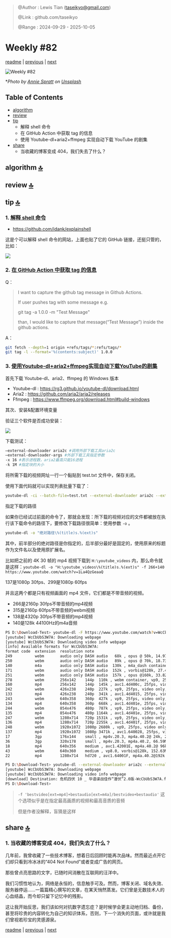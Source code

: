 > @Author  : Lewis Tian (taseikyo@gmail.com)
>
> @Link    : github.com/taseikyo
>
> @Range   : 2024-09-29 - 2025-10-05

# Weekly #82

[readme](../README.md) | [previous](202409W4.md) | [next](202409W6.md)

![](../images/2024/10/annie-spratt-p3zfHx0VD9M-unsplash.jpg "Weekly #82")

\**Photo by [Annie Spratt](https://unsplash.com/@anniespratt) on [Unsplash](https://unsplash.com/photos/a-group-of-people-watching-a-horse-race-p3zfHx0VD9M)*

## Table of Contents

- [algorithm](#algorithm-)
- [review](#review-)
- [tip](#tip-)
	- 解释 shell 命令
	- 在 GitHub Action 中获取 tag 的信息
	- 使用 Youtube-dl+aria2+ffmpeg 实现自动下载 YouTube 的剧集
- [share](#share-)
	- 当收藏的博客变成 404，我们失去了什么？

## algorithm [🔝](#weekly-82)

## review [🔝](#weekly-82)

## tip [🔝](#weekly-82)

### 1. [解释 shell 命令](https://explainshell.com/)

- https://github.com/idank/explainshell

这是个可以解释 shell 命令的网站，上面也贴了它的 GitHub 链接，还挺只管的，比如：

![](../images/2024/10/explainshell.jpg)

### 2. [在 GitHub Action 中获取 tag 的信息](https://github.com/orgs/community/discussions/27155)

Q：

> I want to capture the github tag message in Github Actions.
>
> If user pushes tag with some message e.g.
>
> git tag -a 1.0.0 -m "Test Message"
>
> than, I would like to capture that message(“Test Message”) inside the github actions.

A：

```Bash
git fetch --depth=1 origin +refs/tags/*:refs/tags/*
git tag -l --format='%(contents:subject)' 1.0.0
```

### 3. [使用Youtube-dl+aria2+ffmpeg实现自动下载YouTube的剧集](https://www.dwhd.org/20181208_022522_6131.html)

首先下载 Youtube-dl、aria2、ffmpeg 的 Windows 版本

- Youtube-dl : https://rg3.github.io/youtube-dl/download.html
- Aria2 : https://github.com/aria2/aria2/releases
- Ffmpeg : https://www.ffmpeg.org/download.html#build-windows

其次、安装&配置环境变量

验证三个软件是否成功安装：

![](../images/2024/10/2018-12-08_02-19-41.png)

下载测试：

```Bash
–external-downloader aria2c #调用外部下载工具aria2c
–external-downloader-args #外部下载工具指定参数
-x 16 #表示进程数，aria2最高只能16进程
-k 1M #指定块的大小
```

将所需下载的视频网址一行一个黏贴到 test.txt 文件中，保存关闭。

使用下面代码就可以实现列表批量下载了：

```Bash
youtube-dl -ci --batch-file=test.txt --external-downloader aria2c --external-downloader-args "-x 16 -k 1M"
```

指定下载的路径

如果你已经试过前面的命令了，那就会发现：所下载的视频对应的文件都被放在执行该下载命令的路径下，要修改下载路径很简单：使用参数 `-o` 。

```Bash
youtube-dl -o "绝对路径\%(title)s.%(ext)s"
```

其中，前半部分的绝对路径是你指定的，后半部分最好是固定的，使用原来的标题作为文件名以及使用原扩展名。
 
比如把之前的 4K 30 帧的 mp4 视频下载到 `H:\youtube_videos` 内，那么命令就是这样：`youtube-dl -o "H:\youtube_videos\%(title)s.%(ext)s" -f 266+140 https://www.youtube.com/watch?v=1La4QzGeaaQ`
 
137是1080p 30fps、299是1080p 60fps

并且这两个都是只有视频画面的 mp4 文件，它们都是不带音频的视频。

- 266是2160p 30fps不带音频的mp4视频
- 315是2160p 60fps不带音频的webm视频
- 138是4320p 30fps不带音频的mp4视频
- 140是128k 44100Hz的m4a音频

```Bash
PS D:\Download-Test> youtube-dl -F https://www.youtube.com/watch?v=WcCbUbS3W7A
[youtube] WcCbUbS3W7A: Downloading webpage
[youtube] WcCbUbS3W7A: Downloading video info webpage
[info] Available formats for WcCbUbS3W7A:
format code  extension  resolution note
249          webm       audio only DASH audio   68k , opus @ 50k, 14.97MiB
250          webm       audio only DASH audio   89k , opus @ 70k, 18.73MiB
140          m4a        audio only DASH audio  130k , m4a_dash container, mp4a.40.2@128k, 41.22MiB
171          webm       audio only DASH audio  152k , vorbis@128k, 27.43MiB
251          webm       audio only DASH audio  157k , opus @160k, 33.82MiB
278          webm       256x142    144p  110k , webm container, vp9, 25fps, video only, 24.50MiB
160          mp4        256x142    144p  145k , avc1.4d400c, 25fps, video only, 13.04MiB
242          webm       426x238    240p  227k , vp9, 25fps, video only, 31.68MiB
133          mp4        426x238    240p  341k , avc1.4d4015, 25fps, video only, 31.14MiB
243          webm       640x358    360p  427k , vp9, 25fps, video only, 57.05MiB
134          mp4        640x358    360p  668k , avc1.4d401e, 25fps, video only, 62.66MiB
244          webm       854x476    480p  787k , vp9, 25fps, video only, 96.93MiB
135          mp4        854x476    480p 1164k , avc1.4d401e, 25fps, video only, 100.36MiB
247          webm       1280x714   720p 1531k , vp9, 25fps, video only, 195.56MiB
136          mp4        1280x714   720p 2255k , avc1.4d401f, 25fps, video only, 157.24MiB
248          webm       1920x1072  1080p 2680k , vp9, 25fps, video only, 344.00MiB
137          mp4        1920x1072  1080p 3471k , avc1.640028, 25fps, video only, 249.12MiB
17           3gp        176x144    small , mp4v.20.3, mp4a.40.2@ 24k, 23.02MiB
36           3gp        320x178    small , mp4v.20.3, mp4a.40.2, 66.59MiB
18           mp4        640x356    medium , avc1.42001E, mp4a.40.2@ 96k, 133.64MiB
43           webm       640x360    medium , vp8.0, vorbis@128k, 152.63MiB
22           mp4        1280x714   hd720 , avc1.64001F, mp4a.40.2@192k (best)

PS D:\Download-Test> youtube-dl --external-downloader aria2c --external-downloader-args "-x 16" -f 'bestvideo[ext=mp4]+bestaudio[ext=m4a]/bestvideo+bestaudio' 'https://www.youtube.com/watch?v=WcCbUbS3W7A'
[youtube] WcCbUbS3W7A: Downloading webpage
[youtube] WcCbUbS3W7A: Downloading video info webpage
[download] Destination: 危机四伏 10 _ 华语谍战佳作“潜伏”2.0版-WcCbUbS3W7A.f137.mp4
PS D:\Download-Test>
```

> `-f 'bestvideo[ext=mp4]+bestaudio[ext=m4a]/bestvideo+bestaudio'` 这个选项似乎是在指定最高画质的视频和最高音质的音频
>
> 但是作者没解释，盲猜是这样

## share [🔝](#weekly-82)

### 1. 当收藏的博客变成 404，我们失去了什么？

几年前，我曾收藏了一些技术博客，想着日后回顾时能再次品味。然而最近点开它们却只看到冷冰冰的“404 Not Found”或者变成广告的网页。

那些曾点亮思路的文字，已随时间消散在互联网的汪洋中。  

我们习惯性地认为，网络是永恒的，信息触手可及。然而，博客关闭、域名失效、服务器停运……一篇篇精心撰写的文章，在某天悄然蒸发。它们曾是无数技术人的心血结晶，而今却只留下记忆中的残影。 

这让我开始反思，我们该如何对抗数字遗忘症？是时候学会更主动地归档、备份，甚至将珍贵的内容转化为自己的知识体系，否则，下一个消失的页面，或许就是我们曾视若珍宝的灵感源泉。

[readme](../README.md) | [previous](202409W4.md) | [next](202409W6.md)
